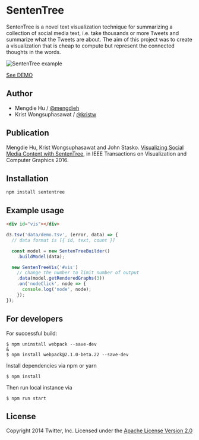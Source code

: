 SentenTree
==========

SentenTree is a novel text visualization technique for summarizing a collection of social media text, i.e. take thousands or more Tweets and summarize what the Tweets are about. The aim of this project was to create a visualization that is cheap to compute but represent the connected thoughts in the words.

![SentenTree example](https://raw.githubusercontent.com/twitter/SentenTree/master/images/SentenTree.png)

[See DEMO](https://twitter.github.io/SentenTree/)

## Author
- Mengdie Hu / [@mengdieh](https://twitter.com/mengdieh)
- Krist Wongsuphasawat / [@kristw](https://twitter.com/kristw)

## Publication

Mengdie Hu, Krist Wongsuphasawat and John Stasko. [Visualizing Social Media Content with SentenTree](http://www.cc.gatech.edu/~stasko/papers/infovis16-sententree.pdf), in IEEE Transactions on Visualization and Computer Graphics 2016.

## Installation

```
npm install sententree
```

## Example usage

```html
<div id="vis"></div>
```

```js
d3.tsv('data/demo.tsv', (error, data) => {
  // data format is [{ id, text, count }]

  const model = new SentenTreeBuilder()
    .buildModel(data);

  new SentenTreeVis('#vis')
    // change the number to limit number of output
    .data(model.getRenderedGraphs(3))
    .on('nodeClick', node => {
      console.log('node', node);
    });
});
```

## For developers

For successful build:

```
$ npm uninstall webpack --save-dev
&
$ npm install webpack@2.1.0-beta.22 --save-dev
```

Install dependencies via npm or yarn

```
$ npm install
```

Then run local instance via

```
$ npm run start
```

## License

Copyright 2014 Twitter, Inc. Licensed under the [Apache License Version 2.0](http://www.apache.org/licenses/LICENSE-2.0)
